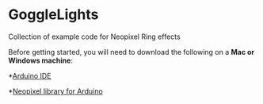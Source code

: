 GoggleLights
============

Collection of example code for Neopixel Ring effects


Before getting started, you will need to download the following on a **Mac or Windows machine**:

*[Arduino IDE](http://arduino.cc/en/Main/Software)

*[Neopixel library for Arduino](https://github.com/adafruit/Adafruit_NeoPixel/archive/master.zip)




